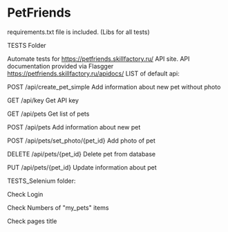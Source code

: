 # PetFriends
requirements.txt file is included. (Libs for all tests)

TESTS Folder

Automate tests for https://petfriends.skillfactory.ru/ API site. API documentation provided via Flasgger https://petfriends.skillfactory.ru/apidocs/ LIST of default api:

POST /api/create_pet_simple Add information about new pet without photo

GET /api/key Get API key

GET /api/pets Get list of pets

POST /api/pets Add information about new pet

POST /api/pets/set_photo/{pet_id} Add photo of pet

DELETE /api/pets/{pet_id} Delete pet from database

PUT /api/pets/{pet_id} Update information about pet

TESTS_Selenium folder:

Check Login

Check Numbers of "my_pets" items

Check pages title